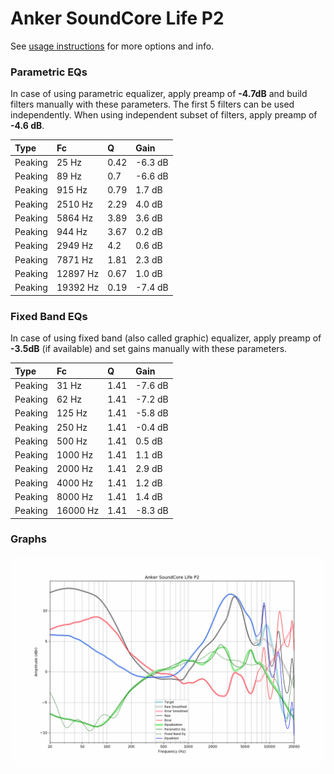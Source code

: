 # Anker SoundCore Life P2
See [usage instructions](https://github.com/jaakkopasanen/AutoEq#usage) for more options and info.

### Parametric EQs
In case of using parametric equalizer, apply preamp of **-4.7dB** and build filters manually
with these parameters. The first 5 filters can be used independently.
When using independent subset of filters, apply preamp of **-4.6 dB**.

| Type    | Fc       |    Q | Gain    |
|:--------|:---------|:-----|:--------|
| Peaking | 25 Hz    | 0.42 | -6.3 dB |
| Peaking | 89 Hz    | 0.7  | -6.6 dB |
| Peaking | 915 Hz   | 0.79 | 1.7 dB  |
| Peaking | 2510 Hz  | 2.29 | 4.0 dB  |
| Peaking | 5864 Hz  | 3.89 | 3.6 dB  |
| Peaking | 944 Hz   | 3.67 | 0.2 dB  |
| Peaking | 2949 Hz  | 4.2  | 0.6 dB  |
| Peaking | 7871 Hz  | 1.81 | 2.3 dB  |
| Peaking | 12897 Hz | 0.67 | 1.0 dB  |
| Peaking | 19392 Hz | 0.19 | -7.4 dB |

### Fixed Band EQs
In case of using fixed band (also called graphic) equalizer, apply preamp of **-3.5dB**
(if available) and set gains manually with these parameters.

| Type    | Fc       |    Q | Gain    |
|:--------|:---------|:-----|:--------|
| Peaking | 31 Hz    | 1.41 | -7.6 dB |
| Peaking | 62 Hz    | 1.41 | -7.2 dB |
| Peaking | 125 Hz   | 1.41 | -5.8 dB |
| Peaking | 250 Hz   | 1.41 | -0.4 dB |
| Peaking | 500 Hz   | 1.41 | 0.5 dB  |
| Peaking | 1000 Hz  | 1.41 | 1.1 dB  |
| Peaking | 2000 Hz  | 1.41 | 2.9 dB  |
| Peaking | 4000 Hz  | 1.41 | 1.2 dB  |
| Peaking | 8000 Hz  | 1.41 | 1.4 dB  |
| Peaking | 16000 Hz | 1.41 | -8.3 dB |

### Graphs
![](./Anker%20SoundCore%20Life%20P2.png)
